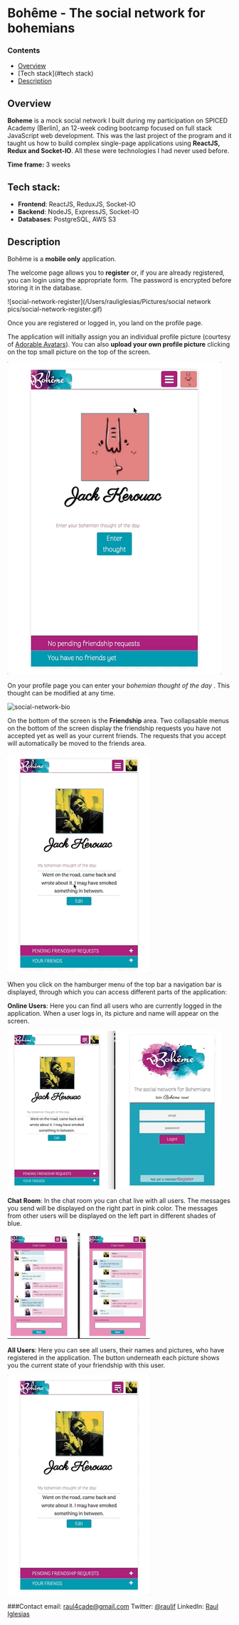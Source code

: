 # Bohême - The social network for bohemians



### Contents

- [Overview](#overview)
- [Tech stack](#tech stack)
- [Description](#description)



## Overview

**Boheme** is a mock social network I built during my participation on SPICED Academy (Berlin), an 12-week coding bootcamp focused on full stack JavaScript web development. This was the last project of the program and it taught us how to build complex single-page applications using **ReactJS, Redux and Socket-IO**. All these were technologies I had never used before.

**Time frame:** 3 weeks



## Tech stack:

- **Frontend**: ReactJS, ReduxJS, Socket-IO
- **Backend**: NodeJS, ExpressJS,  Socket-IO
- **Databases**: PostgreSQL, AWS S3



## Description

Bohême is a **mobile only** application.

The welcome page allows you to **register** or, if you are already registered, you can login using the appropriate form. The password is encrypted before storing it in the database.

![social-network-register](/Users/rauliglesias/Pictures/social network pics/social-network-register.gif)



Once you are registered or logged in, you land on the profile page.

The application will initially assign you an individual profile picture (courtesy of [Adorable Avatars](http://avatars.adorable.io)). You can also **upload your own profile picture** clicking on the top small picture on the top of the screen.

![social-network-profile-pic](./public/README-gifs/social-network-profile-pic.gif)



On your profile page you can enter your *bohemian thought of the day* . This thought can be modified at any time.

![social-network-bio](./public/README-gifs/social-network-bio.gif)



On the bottom of the screen is the **Friendship** area. Two collapsable menus on the bottom of the screen display the friendship requests you have not accepted yet as well as your current friends. The requests that you accept will automatically be moved to the friends area.

![social-network-friends](./public/README-gifs/social-network-friends.gif)



When you click on the hamburger menu of the top bar a navigation bar is displayed, through which you can access different parts of the application:

**Online Users**: Here you can find all users who are currently logged in the application. When a user logs in, its picture and name will appear on the screen.

![social-network-online-users](./public/README-gifs/social-network-online-users.gif)



**Chat Room**: In the chat room you can chat live with all users. The messages you send will be displayed on the right part in pink color. The messages from other users will be displayed on the left part in different shades of blue.

![social-network-chat](./public/README-gifs/social-network-chat.gif)



**All Users**: Here you can see all users, their names and pictures, who have registered in the application. The button underneath each picture shows you the current state of your friendship with this user.

![social-network-all-users](./public/README-gifs/social-network-all-users.gif)


###Contact
email: raul4cade@gmail.com
Twitter: [@raulif](https://twitter.com/raulif)
LinkedIn: [Raul Iglesias](https://www.linkedin.com/in/raul-iglesias-fourcade/)
